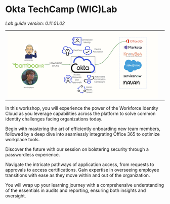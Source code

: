 # Okta **TechCamp (WIC)Lab**

*Lab guide version: 0.11.01.02*

|||
|:-----|:-----|
|![Overview](images/011/lab_overview_wic_conceptual_arch_600.png "Tech Camp Conceptual Architecture")|

In this workshop, you will experience the power of the Workforce Identity Cloud as you leverage capabilities across the platform to solve common identity challenges facing organizations today.

Begin with mastering the art of efficiently onboarding new team members, followed by a deep dive into seamlessly integrating Office 365 to optimize workplace tools.

Discover the future with our session on bolstering security through a passwordless experience.

Navigate the intricate pathways of application access, from requests to approvals to access certifications. Gain expertise in overseeing employee transitions with ease as they move within and out of the organization.

You will wrap up your learning journey with a comprehensive understanding of the essentials in audits and reporting, ensuring both insights and oversight.
